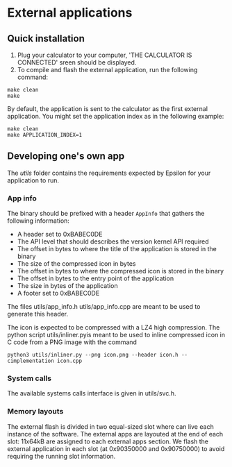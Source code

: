 # External applications

## Quick installation

1. Plug your calculator to your computer, 'THE CALCULATOR IS CONNECTED' sreen should be displayed.
2. To compile and flash the external application, run the following command:
```shell
make clean
make
```

By default, the application is sent to the calculator as the first external application. You might set the application index as in the following example:
```shell
make clean
make APPLICATION_INDEX=1
```

## Developing one's own app

The *utils* folder contains the requirements expected by Epsilon for your application to run.

### App info

The binary should be prefixed with a header `AppInfo` that gathers the following information:
- A header set to 0xBABEC0DE
- The API level that should describes the version kernel API required
- The offset in bytes to where the title of the application is stored in the binary
- The size of the compressed icon in bytes
- The offset in bytes to where the compressed icon is stored in the binary
- The offset in bytes to the entry point of the application
- The size in bytes of the application
- A footer set to 0xBABEC0DE

The files utils/app_info.h utils/app_info.cpp are meant to be used to generate this header.

The icon is expected to be compressed with a LZ4 high compression. The python script utils/inliner.pyis meant to be used to inline compressed icon in C code from a PNG image with the command
```shell
python3 utils/inliner.py --png icon.png --header icon.h --cimplementation icon.cpp
```

### System calls

The available systems calls interface is given in utils/svc.h.

### Memory layouts

The external flash is divided in two equal-sized slot where can live each instance of the software. The external apps are layouted at the end of each slot: 11x64kB are assigned to each external apps section. We flash the external application in each slot (at 0x90350000 and 0x90750000) to avoid requiring the running slot information.
